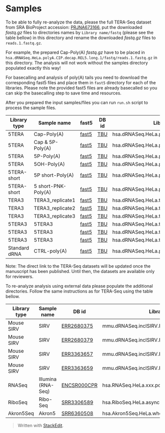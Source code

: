 # Samples
To be able to fully re-analyze the data, please the full TERA-Seq dataset from SRA BioProject accession: [PRJNA673166](https://www.ncbi.nlm.nih.gov/bioproject/673166), put the downloaded *fastq.gz* files to directories names by `Library name/fastq` (please see the table bellow) in this directory and rename the downloaded *fastq.gz* files to `reads.1.fastq.gz`.

For example, the prepared Cap-Poly(A) *fastq.gz* have to be placed in `hsa.dRNASeq.HeLa.polyA.CIP.decap.REL5.long.1/fastq/reads.1.fastq.gz` in this directory. The analysis will not work without the samples directory populated exactly this way!

For basecalling and analysis of poly(A) tails you need to download the corresponding fast5 files and place them in `fast5` directory for each of the libraries. Please note the provided fast5 files are already basecalled so you can skip the basecalling step to save time and resources.

After you prepared the input samples/files you can run `run.sh` script to process the sample files.

| Library type | Sample name | fast5 | DB id | Library name |
|--|--|--|--|--|
| 5TERA | Cap-Poly(A) | [fast5](http://mourelatos.med.upenn.edu/teraseq/fast5/hsa.dRNASeq.HeLa.polyA.CIP.decap.REL5.long.1.tar.gz) | [TBU]() | hsa.dRNASeq.HeLa.polyA.CIP.decap.REL5.long.1 |
| 5TERA | Cap & 5P-Poly(A) | [fast5](http://mourelatos.med.upenn.edu/teraseq/fast5/hsa.dRNASeq.HeLa.polyA.decap.REL5.long.1.tar.gz) | [TBU]() | hsa.dRNASeq.HeLa.polyA.decap.REL5.long.1 |
| 5TERA | 5P-Poly(A) | [fast5](http://mourelatos.med.upenn.edu/teraseq/fast5/hsa.dRNASeq.HeLa.polyA.REL5.long.1.tar.gz) | [TBU]() | hsa.dRNASeq.HeLa.polyA.REL5.long.1 |
| 5TERA | 5OH-Poly(A) | [fast5](http://mourelatos.med.upenn.edu/teraseq/fast5/hsa.dRNASeq.HeLa.polyA.REL5OH.long.1.tar.gz) | [TBU]() | hsa.dRNASeq.HeLa.polyA.REL5OH.long.1 |
| 5TERA-short | 5P short-Poly(A) | [fast5](http://mourelatos.med.upenn.edu/teraseq/fast5/hsa.dRNASeq.HeLa.polyA.REL5.1.tar.gz) | [TBU]() | hsa.dRNASeq.HeLa.polyA.REL5.1 |
| 5TERA-short | 5 short-PNK-Poly(A) | [fast5](http://mourelatos.med.upenn.edu/teraseq/fast5/hsa.dRNASeq.HeLa.polyA.PNK.REL5.1.tar.gz) | [TBU]() | hsa.dRNASeq.HeLa.polyA.PNK.REL5.1 |
| TERA3 | TERA3_replicate1 | [fast5](http://mourelatos.med.upenn.edu/teraseq/fast5/hsa.dRNASeq.HeLa.total.REL3.1.tar.gz) | [TBU]() | hsa.dRNASeq.HeLa.total.REL3.1 |
| TERA3 | TERA3_replicate2 | [fast5](http://mourelatos.med.upenn.edu/teraseq/fast5/hsa.dRNASeq.HeLa.total.REL3.2.tar.gz) | [TBU]() | hsa.dRNASeq.HeLa.total.REL3.2 |
| TERA3 | TERA3_replicate3 | [fast5](http://mourelatos.med.upenn.edu/teraseq/fast5/hsa.dRNASeq.HeLa.total.REL3.3.tar.gz) | [TBU]() | hsa.dRNASeq.HeLa.total.REL3.3 |
| 5TERA3 | 5TERA3 | [fast5](http://mourelatos.med.upenn.edu/teraseq/fast5/hsa.dRNASeq.HeLa.total.REL5.long.REL3.4.tar.gz) | [TBU]() | hsa.dRNASeq.HeLa.total.REL5.long.REL3.4 |
| 5TERA3 | 5TERA3 | [fast5](http://mourelatos.med.upenn.edu/teraseq/fast5/hsa.dRNASeq.HeLa.total.REL5.long.REL3.5.tar.gz) | [TBU]() | hsa.dRNASeq.HeLa.total.REL5.long.REL3.5 |
| 5TERA3 | 5TERA3 | [fast5](http://mourelatos.med.upenn.edu/teraseq/fast5/hsa.dRNASeq.HeLa.total.REL5.long.REL3.6.tar.gz) | [TBU]() | hsa.dRNASeq.HeLa.total.REL5.long.REL3.6 |
| Standard dRNA | CTRL-poly(A) | [fast5](http://mourelatos.med.upenn.edu/teraseq/fast5/hsa.dRNASeq.HeLa.polyA.1.tar.gz) | [TBU]() | hsa.dRNASeq.HeLa.polyA.1 |

Note: The direct link to the TERA-Seq datasets will be updated once the manuscript has been published. Until then, the datasets are available only for reviewers.

To re-analyze analysis using external data please populate the additional directories. Follow the same instructions as for TERA-Seq using the table bellow.

| Library type | Sample name | DB id | Library name |
|--|--|--|--|
| Mouse SIRV | SIRV | [ERR2680375](https://www.ebi.ac.uk/ena/browser/view/ERR2680375) | mmu.dRNASeq.inclSIRV.PRJEB27590.ERR2680375.1 |
| Mouse SIRV | SIRV | [ERR2680379](https://www.ebi.ac.uk/ena/browser/view/ERR2680379)  | mmu.dRNASeq.inclSIRV.PRJEB27590.ERR2680379.1 |
| Mouse SIRV | SIRV | [ERR3363657](https://www.ebi.ac.uk/ena/browser/view/ERR3363657)  | mmu.dRNASeq.inclSIRV.PRJEB27590.ERR3363657.1 |
| Mouse SIRV | SIRV | [ERR3363659](https://www.ebi.ac.uk/ena/browser/view/ERR3363659)  | mmu.dRNASeq.inclSIRV.PRJEB27590.ERR3363659.1 |
| RNASeq | Illumina (RNA-Seq) | [ENCSR000CPR](https://www.encodeproject.org/files/ENCFF000FOM/) | hsa.RNASeq.HeLa.xxx.polyA.ENCSR000CPR.1 |
| RiboSeq | Ribo-Seq | [SRR3306589](https://www.ebi.ac.uk/ena/browser/view/SRR3306589) | hsa.RiboSeq.HeLa.async.2 |
| Akron5Seq | Akron5 | [SRR6360508](https://www.ebi.ac.uk/ena/browser/view/SRR6360508) | hsa.Akron5Seq.HeLa.whole.2 |

> Written with [StackEdit](https://stackedit.io/).

